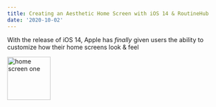 ```yaml
---
title: Creating an Aesthetic Home Screen with iOS 14 & RoutineHub
date: '2020-10-02'
---
```


With the release of iOS 14, Apple has _finally_ given users the ability to customize how their home screens look & feel

<img src="/img/screen_one" alt="home screen one" height="100px" />
